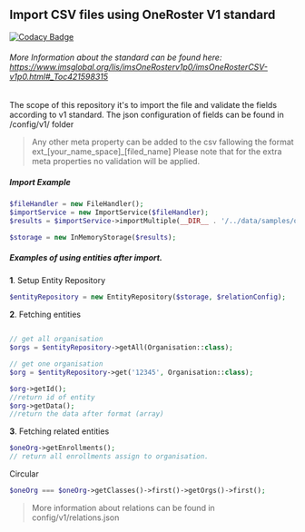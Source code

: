 ## Import CSV files using OneRoster V1 standard

[![Codacy Badge](https://api.codacy.com/project/badge/Grade/6350d516232444d5afa2dad3c7540840)](https://app.codacy.com/app/ionutpad/oneroster-import?utm_source=github.com&utm_medium=referral&utm_content=oat-sa/oneroster-import&utm_campaign=badger)

###### More Information about the standard can be found here: https://www.imsglobal.org/lis/imsOneRosterv1p0/imsOneRosterCSV-v1p0.html#_Toc421598315

The scope of this repository it's to import the file and validate the fields according to v1 standard.
The json configuration of fields can be found in /config/v1/ folder


> Any other meta property can be added to the csv fallowing the format ext_[your_name_space]_[filed_name]
> Please note that for the extra meta properties no validation will be applied.
##### Import Example

```php
$fileHandler = new FileHandler();
$importService = new ImportService($fileHandler);
$results = $importService->importMultiple(__DIR__ . '/../data/samples/oneRoster1.0/');

$storage = new InMemoryStorage($results);
```

##### Examples of using entities after import.

**1**. Setup Entity Repository
```php
$entityRepository = new EntityRepository($storage, $relationConfig);
```
**2**. Fetching entities
```php

// get all organisation
$orgs = $entityRepository->getAll(Organisation::class);

// get one organisation
$org = $entityRepository->get('12345', Organisation::class);

$org->getId();
//return id of entity
$org->getData();
//return the data after format (array)
```

**3**. Fetching related entities
```php
$oneOrg->getEnrollments();
// return all enrollments assign to organisation.
```
Circular 
```php
$oneOrg === $oneOrg->getClasses()->first()->getOrgs()->first();
```
> More information about relations can be found in config/v1/relations.json